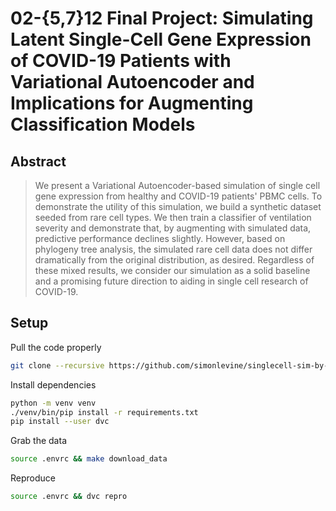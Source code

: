# 02-{5,7}12 Final Project: Simulating Latent Single-Cell Gene Expression of COVID-19 Patients with Variational Autoencoder and Implications for Augmenting Classification Models

## Abstract

> We present a Variational Autoencoder-based simulation of single cell gene expression from healthy and COVID-19 patients' PBMC cells. To demonstrate the utility of this simulation, we build a synthetic dataset seeded from rare cell types. We then train a classifier of ventilation severity and demonstrate that, by augmenting with simulated data, predictive performance declines slightly. However, based on phylogeny tree analysis, the simulated rare cell data does not differ dramatically from the original distribution, as desired. Regardless of these mixed results, we consider our simulation as a solid baseline and a promising future direction to aiding in single cell research of COVID-19.

## Setup

Pull the code properly

```bash
git clone --recursive https://github.com/simonlevine/singlecell-sim-by-VAE.git
```

Install dependencies

```bash
python -m venv venv
./venv/bin/pip install -r requirements.txt
pip install --user dvc
```

Grab the data

```bash
source .envrc && make download_data
```

Reproduce
```bash
source .envrc && dvc repro
```
